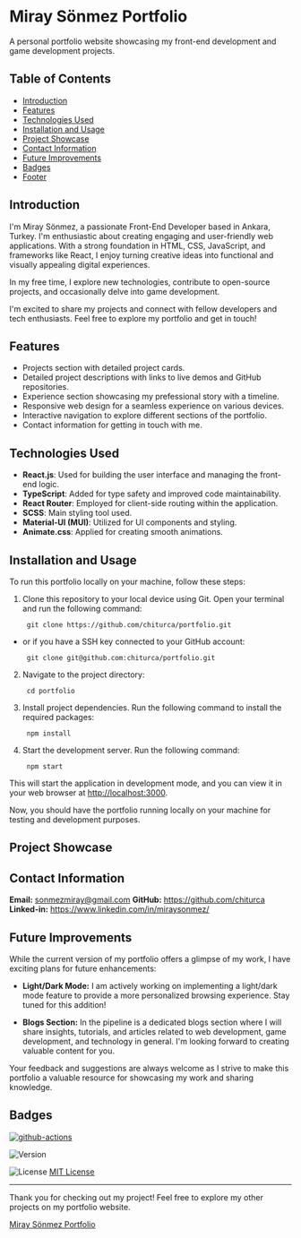 # Miray Sönmez Portfolio

A personal portfolio website showcasing my front-end development and game development projects.

## Table of Contents

- [Introduction](#introduction)
- [Features](#features)
- [Technologies Used](#technologies-used)
- [Installation and Usage](#installation)
- [Project Showcase](#project-showcase)
- [Contact Information](#contact-information)
- [Future Improvements](#future-improvements)
- [Badges](#badges)
- [Footer](#footer)

## Introduction <a name="introduction"></a>

I'm Miray Sönmez, a passionate Front-End Developer based in Ankara, Turkey. I'm enthusiastic about creating engaging and user-friendly web applications. With a strong foundation in HTML, CSS, JavaScript, and frameworks like React, I enjoy turning creative ideas into functional and visually appealing digital experiences.

In my free time, I explore new technologies, contribute to open-source projects, and occasionally delve into game development. 

I'm excited to share my projects and connect with fellow developers and tech enthusiasts. Feel free to explore my portfolio and get in touch!

## Features <a name="features"></a>

- Projects section with detailed project cards.
- Detailed project descriptions with links to live demos and GitHub repositories.
- Experience section showcasing my prefessional story with a timeline.
- Responsive web design for a seamless experience on various devices.
- Interactive navigation to explore different sections of the portfolio.
- Contact information for getting in touch with me.

## Technologies Used <a name="technologies-used"></a>

- **React.js**: Used for building the user interface and managing the front-end logic.
- **TypeScript**: Added for type safety and improved code maintainability.
- **React Router**: Employed for client-side routing within the application.
- **SCSS**: Main styling tool used.
- **Material-UI (MUI)**: Utilized for UI components and styling.
- **Animate.css**: Applied for creating smooth animations.

## Installation and Usage <a name="installation"></a>

To run this portfolio locally on your machine, follow these steps:

1. Clone this repository to your local device using Git. Open your terminal and run the following command:

    ``  git clone https://github.com/chiturca/portfolio.git  ``

- or if you have a SSH key connected to your GitHub account:

    ``  git clone git@github.com:chiturca/portfolio.git  ``

2. Navigate to the project directory:

    ``  cd portfolio  ``

3. Install project dependencies. Run the following command to install the required packages:

    ``  npm install  ``


4. Start the development server. Run the following command:

    ``  npm start  ``


This will start the application in development mode, and you can view it in your web browser at [http://localhost:3000](http://localhost:3000).

Now, you should have the portfolio running locally on your machine for testing and development purposes.


## Project Showcase <a name="project-showcase"></a>




## Contact Information <a name="contact-information"></a>

**Email:** sonmezmiray@gmail.com
**GitHub:** https://github.com/chiturca
**Linked-in:** https://www.linkedin.com/in/miraysonmez/

## Future Improvements <a name="future-improvements"></a>

While the current version of my portfolio offers a glimpse of my work, I have exciting plans for future enhancements:

- **Light/Dark Mode:** I am actively working on implementing a light/dark mode feature to provide a more personalized browsing experience. Stay tuned for this addition!

- **Blogs Section:** In the pipeline is a dedicated blogs section where I will share insights, tutorials, and articles related to web development, game development, and technology in general. I'm looking forward to creating valuable content for you.

Your feedback and suggestions are always welcome as I strive to make this portfolio a valuable resource for showcasing my work and sharing knowledge.

## Badges <a name="badges"></a>

[![github-actions](https://github.com/chiturca/portfolio/actions/workflows/github-actions.yml/badge.svg)](https://github.com/chiturca/portfolio/actions/workflows/github-actions.yml)

<!-- [![Test Coveralls](https://github.com/chiturca/portfolio/actions/workflows/coveralls.yml/badge.svg)](https://github.com/chiturca/portfolio/actions/workflows/coveralls.yml) -->

![Version](https://img.shields.io/badge/Version-1.0.0-brightgreen)

<p>
  <img src="https://img.shields.io/badge/License-MIT-blue.svg" alt="License" />
  <a href="https://github.com/chiturca/portfolio/blob/main/LICENSE.md">MIT License</a>
</p>

--- 
<a name="footer"></a>
Thank you for checking out my project! Feel free to explore my other projects on my portfolio website.

 [Miray Sönmez Portfolio](https://miraysonmez.vercel.app/)


